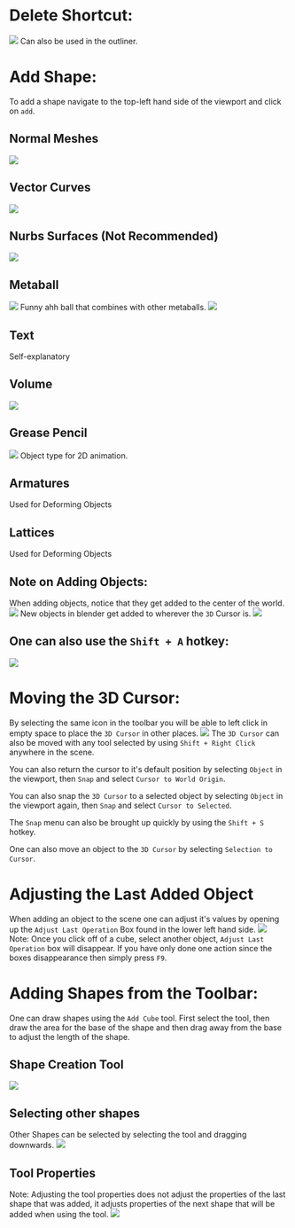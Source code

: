 # Delete Shortcut:
![](Pictures/Delete%20Shortcut.png)
Can also be used in the outliner.

# Add Shape:
To add a shape navigate to the top-left hand side of the viewport and click on `add`.
## Normal Meshes
![](Pictures/Add%20Cube.png)
## Vector Curves
![](Pictures/Add%20Curve.png)
## Nurbs Surfaces (Not Recommended)
![](Pictures/Nurbs%20Surfaces.png)

## Metaball
![](Pictures/Add%20Metaball.png)
Funny ahh ball that combines with other metaballs.
![](Pictures/Metaball%20Combining.png)
## Text
Self-explanatory
## Volume
![](Pictures/Add%20Volume.png)
## Grease Pencil
![](Pictures/Add%20Grease%20Pencil.png)
Object type for 2D animation.
## Armatures
Used for Deforming Objects
## Lattices
Used for Deforming Objects

## Note on Adding Objects:

When adding objects, notice that they get added to the center of the world.
![](Pictures/Cubes%20on%20top%20of%20one%20another.png)
New objects in blender get added to wherever the `3D` Cursor is.
![](Pictures/3D%20Cursor.png)
## One can also use the `Shift + A` hotkey:
![](Pictures/Shift%20+%20A%20Hotkey.png)

# Moving the 3D Cursor:
By selecting the same icon in the toolbar you will be able to left click in empty space to place the `3D Cursor` in other places.
![](Pictures/Move%203D%20Cursor.png)
The `3D Cursor` can also be moved with any tool selected by using `Shift + Right Click` anywhere in the scene.

You can also return the cursor to it's default position by selecting `Object` in the viewport, then `Snap` and select `Cursor to World Origin`.

You can also snap the `3D Cursor` to a selected object by selecting `Object` in the viewport again, then `Snap` and select `Cursor to Selected`.

The `Snap` menu can also be brought up quickly by using the `Shift + S` hotkey. 

One can also move an object to the `3D Cursor` by selecting `Selection to Cursor`.

# Adjusting the Last Added Object
When adding an object to the scene one can adjust it's values by opening up the `Adjust Last Operation` Box found in the lower left hand side.
![](Pictures/Adjust%20Last%20Operation%20(Added%20Object).png)
Note: Once you click off of a cube, select another object, `Adjust Last Operation` box will disappear. If you have only done one action since the boxes disappearance then simply press `F9`. 

# Adding Shapes from the Toolbar:
One can draw shapes using the `Add Cube` tool. First select the tool, then draw the area for the base of the shape and then drag away from the base to adjust the length of the shape.

## Shape Creation Tool
![](Pictures/Adding%20Shapes%20from%20the%20Toolbar.png)
## Selecting other shapes
Other Shapes can be selected by selecting the tool and dragging downwards.
![](Pictures/Selecting%20Other%20Shapes%20(Shape%20Tool).png)
## Tool Properties
Note: Adjusting the tool properties does not adjust the properties of the last shape that was added, it adjusts properties of the next shape that will be added when using the tool.
![](Pictures/Tool%20Properties.png)
